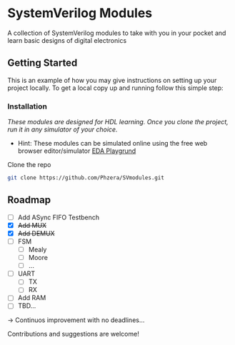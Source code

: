 # SystemVerilog Modules
A collection of SystemVerilog modules to take with you in your pocket and
learn basic designs of digital electronics
 
## Getting Started
This is an example of how you may give instructions on setting up your project locally.
To get a local copy up and running follow this simple step:

### Installation
_These modules are designed for HDL learning. Once you clone the project, run it in any simulator of your choice._
 * Hint: These modules can be simulated online using the free web browser editor/simulator [EDA Playgrund](https://www.edaplayground.com)

 Clone the repo
   ```sh
   git clone https://github.com/Phzera/SVmodules.git
   ```

## Roadmap

- [ ] Add ASync FIFO Testbench
- [X] <s>Add MUX</s>
- [X] <s>Add DEMUX</s>
- [ ] FSM
  - [ ] Mealy
  - [ ] Moore
  - [ ] ...
- [ ] UART
    - [ ] TX
    - [ ] RX
- [ ] Add RAM 
- [ ] TBD...

-> Continuos improvement with no deadlines...

Contributions and suggestions are welcome!

<!---
 See the [open issues](https://github.com/othneildrew/Best-README-Template/issues)
 for a full list of proposed features (and known issues).-->



